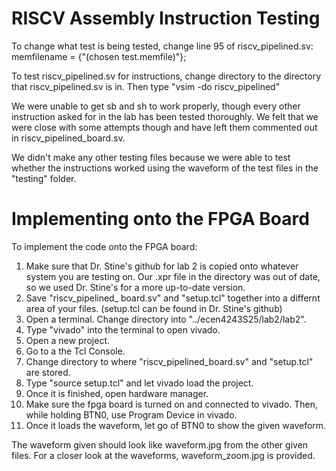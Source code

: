 # RISCV Assembly Instruction Testing

To change what test is being tested, change line 95 of riscv_pipelined.sv:
memfilename = {"(chosen test.memfile)"};

To test riscv_pipelined.sv for instructions, change directory to the directory that riscv_pipelined.sv is in. Then type 
"vsim -do riscv_pipelined"

We were unable to get sb and sh to work properly, though every other instruction asked for in the lab has been tested thoroughly. We felt that we were close with some attempts though and have left them commented out in riscv_pipelined_board.sv.

We didn't make any other testing files because we were able to test whether the instructions worked using the waveform of the
test files in the "testing" folder.

# Implementing onto the FPGA Board

To implement the code onto the FPGA board:
1. Make sure that Dr. Stine's github for lab 2 is copied onto whatever system you are testing on. Our .xpr file in the directory was out of
   date, so we used Dr. Stine's for a more up-to-date version.
2. Save "riscv_pipelined_ board.sv" and "setup.tcl" together into a differnt area of your files. (setup.tcl can be found in
   Dr. Stine's github)
4. Open a terminal. Change directory into "../ecen4243S25/lab2/lab2".
5. Type "vivado" into the terminal to open vivado.
6. Open a new project.
7. Go to a the Tcl Console.
8. Change directory to where "riscv_pipelined_board.sv" and "setup.tcl" are stored.
9. Type "source setup.tcl" and let vivado load the project.
10. Once it is finished, open hardware manager.
11. Make sure the fpga board is turned on and connected to vivado. Then, while holding BTN0, use Program Device in vivado.
12. Once it loads the waveform, let go of BTN0 to show the given waveform.

The waveform given should look like waveform.jpg from the other given files. For a closer look at the waveforms, waveform_zoom.jpg is provided.
